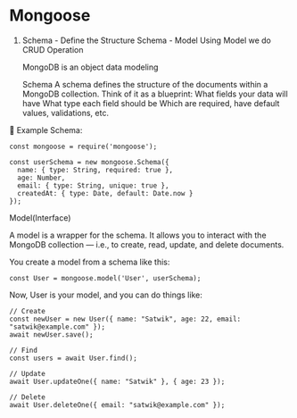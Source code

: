 # Mongoose

1. Schema - Define the Structure
    Schema - Model
    Using Model we do CRUD Operation

   MongoDB is an object data modeling

   Schema
   A schema defines the structure of the documents within a MongoDB collection.
   Think of it as a blueprint:
        What fields your data will have
        What type each field should be
        Which are required, have default values, validations, etc.

🧩 Example Schema:

```
const mongoose = require('mongoose');

const userSchema = new mongoose.Schema({
  name: { type: String, required: true },
  age: Number,
  email: { type: String, unique: true },
  createdAt: { type: Date, default: Date.now }
});
```

Model(Interface)

A model is a wrapper for the schema. It allows you to interact with the MongoDB collection — i.e., to create, read, update, and delete documents.

You create a model from a schema like this:
```
const User = mongoose.model('User', userSchema);
```
Now, User is your model, and you can do things like:

```
// Create
const newUser = new User({ name: "Satwik", age: 22, email: "satwik@example.com" });
await newUser.save();

// Find
const users = await User.find();

// Update
await User.updateOne({ name: "Satwik" }, { age: 23 });

// Delete
await User.deleteOne({ email: "satwik@example.com" });
```

